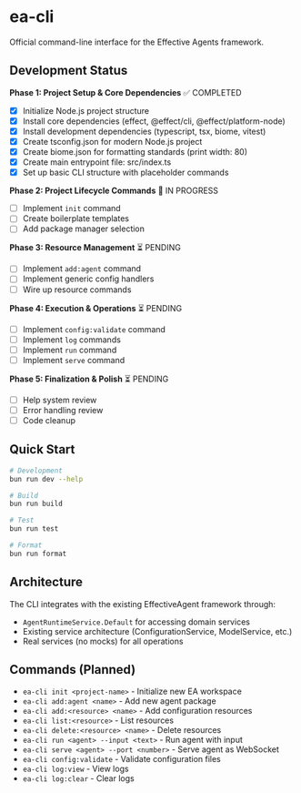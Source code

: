 # ea-cli

Official command-line interface for the Effective Agents framework.

## Development Status

**Phase 1: Project Setup & Core Dependencies** ✅ COMPLETED
- [x] Initialize Node.js project structure
- [x] Install core dependencies (effect, @effect/cli, @effect/platform-node)
- [x] Install development dependencies (typescript, tsx, biome, vitest)
- [x] Create tsconfig.json for modern Node.js project
- [x] Create biome.json for formatting standards (print width: 80)
- [x] Create main entrypoint file: src/index.ts
- [x] Set up basic CLI structure with placeholder commands

**Phase 2: Project Lifecycle Commands** 🚧 IN PROGRESS
- [ ] Implement `init` command
- [ ] Create boilerplate templates
- [ ] Add package manager selection

**Phase 3: Resource Management** ⏳ PENDING
- [ ] Implement `add:agent` command
- [ ] Implement generic config handlers
- [ ] Wire up resource commands

**Phase 4: Execution & Operations** ⏳ PENDING
- [ ] Implement `config:validate` command
- [ ] Implement `log` commands
- [ ] Implement `run` command
- [ ] Implement `serve` command

**Phase 5: Finalization & Polish** ⏳ PENDING
- [ ] Help system review
- [ ] Error handling review
- [ ] Code cleanup

## Quick Start

```bash
# Development
bun run dev --help

# Build
bun run build

# Test
bun run test

# Format
bun run format
```

## Architecture

The CLI integrates with the existing EffectiveAgent framework through:
- `AgentRuntimeService.Default` for accessing domain services
- Existing service architecture (ConfigurationService, ModelService, etc.)
- Real services (no mocks) for all operations

## Commands (Planned)

- `ea-cli init <project-name>` - Initialize new EA workspace
- `ea-cli add:agent <name>` - Add new agent package
- `ea-cli add:<resource> <name>` - Add configuration resources
- `ea-cli list:<resource>` - List resources
- `ea-cli delete:<resource> <name>` - Delete resources
- `ea-cli run <agent> --input <text>` - Run agent with input
- `ea-cli serve <agent> --port <number>` - Serve agent as WebSocket
- `ea-cli config:validate` - Validate configuration files
- `ea-cli log:view` - View logs
- `ea-cli log:clear` - Clear logs 